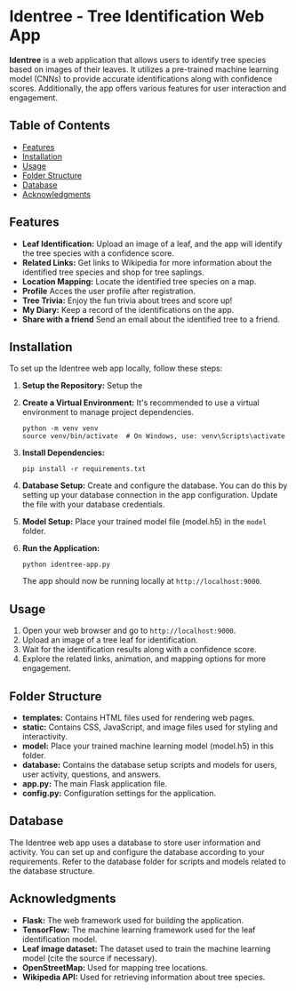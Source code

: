 # Identree - Tree Identification Web App

**Identree** is a web application that allows users to identify tree species based on images of their leaves. It utilizes a pre-trained machine learning model (CNNs) to provide accurate identifications along with confidence scores. Additionally, the app offers various features for user interaction and engagement.

## Table of Contents

- [Features](#features)
- [Installation](#installation)
- [Usage](#usage)
- [Folder Structure](#folder-structure)
- [Database](#database)
- [Acknowledgments](#acknowledgments)

## Features

- **Leaf Identification:** Upload an image of a leaf, and the app will identify the tree species with a confidence score.
- **Related Links:** Get links to Wikipedia for more information about the identified tree species and shop for tree saplings.
- **Location Mapping:** Locate the identified tree species on a map.
- **Profile** Acces the user profile after registration.
- **Tree Trivia:** Enjoy the fun trivia about trees and score up!
- **My Diary:** Keep a record of the identifications on the app.
- **Share with a friend** Send an email about the identified tree to a friend.

## Installation

To set up the Identree web app locally, follow these steps:

1. **Setup the Repository:** Setup the 

2. **Create a Virtual Environment:** It's recommended to use a virtual environment to manage project dependencies.

   ```
   python -m venv venv
   source venv/bin/activate  # On Windows, use: venv\Scripts\activate
   ```

3. **Install Dependencies:**

   ```
   pip install -r requirements.txt
   ```

4. **Database Setup:** Create and configure the database. You can do this by setting up your database connection in the app configuration. Update the file with your database credentials.

5. **Model Setup:** Place your trained model file (model.h5) in the `model` folder.

6. **Run the Application:**

   ```
   python identree-app.py
   ```

   The app should now be running locally at `http://localhost:9000`.

## Usage

1. Open your web browser and go to `http://localhost:9000`.
2. Upload an image of a tree leaf for identification.
3. Wait for the identification results along with a confidence score.
4. Explore the related links, animation, and mapping options for more engagement.

## Folder Structure

- **templates:** Contains HTML files used for rendering web pages.
- **static:** Contains CSS, JavaScript, and image files used for styling and interactivity.
- **model:** Place your trained machine learning model (model.h5) in this folder.
- **database:** Contains the database setup scripts and models for users, user activity, questions, and answers.
- **app.py:** The main Flask application file.
- **config.py:** Configuration settings for the application.

## Database

The Identree web app uses a database to store user information and activity. You can set up and configure the database according to your requirements. Refer to the database folder for scripts and models related to the database structure.

## Acknowledgments

- **Flask:** The web framework used for building the application.
- **TensorFlow:** The machine learning framework used for the leaf identification model.
- **Leaf image dataset:** The dataset used to train the machine learning model (cite the source if necessary).
- **OpenStreetMap:** Used for mapping tree locations.
- **Wikipedia API:** Used for retrieving information about tree species.